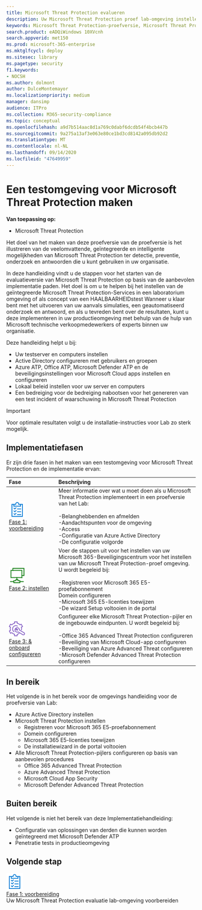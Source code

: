 ```yaml
---
title: Microsoft Threat Protection evalueren
description: Uw Microsoft Threat Protection proef lab-omgeving instellen voor meer informatie over hoe de gecoördineerde oplossing voor beveiliging van apparaten, identiteiten, gegevens en toepassingen uw organisatie kan helpen
keywords: Microsoft Threat Protection-proefversie, Microsoft Threat Protection, Microsoft Threat Protection, Microsoft Threat Protection evaluatie lab, Cyber beveiliging, Geavanceerd permanent risico, beveiliging van ondernemingen, apparaten, apparaat, identiteit, gebruikers, gegevens, toepassingen, incidenten, automatisch onderzoek en herstel, geavanceerde jacht
search.product: eADQiWindows 10XVcnh
search.appverid: met150
ms.prod: microsoft-365-enterprise
ms.mktglfcycl: deploy
ms.sitesec: library
ms.pagetype: security
f1.keywords:
- NOCSH
ms.author: dolmont
author: DulceMontemayor
ms.localizationpriority: medium
manager: dansimp
audience: ITPro
ms.collection: M365-security-compliance
ms.topic: conceptual
ms.openlocfilehash: a9d7b514aac8d1a769c0dabf6dcdb54f4bcb447b
ms.sourcegitcommit: 9a275a13af3e063e80ce1bd3cd8142a095db92d2
ms.translationtype: MT
ms.contentlocale: nl-NL
ms.lasthandoff: 09/14/2020
ms.locfileid: "47649959"
---
```

# <a name="create-a-microsoft-threat-protection-trial-lab-environment"></a>Een testomgeving voor Microsoft Threat Protection maken 

**Van toepassing op:**
- Microsoft Threat Protection

Het doel van het maken van deze proefversie van de proefversie is het illustreren van de veelomvattende, geïntegreerde en intelligente mogelijkheden van Microsoft Threat Protection ter detectie, preventie, onderzoek en antwoorden die u kunt gebruiken in uw organisatie. 

In deze handleiding vindt u de stappen voor het starten van de evaluatieversie van Microsoft Threat Protection op basis van de aanbevolen implementatie paden. Het doel is om u te helpen bij het instellen van de geïntegreerde Microsoft Threat Protection-Services in een laboratorium omgeving of als concept van een HAALBAARHEIDstest Wanneer u klaar bent met het uitvoeren van uw aanvals simulaties, een geautomatiseerd onderzoek en antwoord, en als u tevreden bent over de resultaten, kunt u deze implementeren in uw productieomgeving met behulp van de hulp van Microsoft technische verkoopmedewerkers of experts binnen uw organisatie. 

Deze handleiding helpt u bij:
- Uw testserver en computers instellen
- Active Directory configureren met gebruikers en groepen
- Azure ATP, Office ATP, Microsoft Defender ATP en de beveiligingsinstellingen voor Microsoft Cloud apps instellen en configureren
- Lokaal beleid instellen voor uw server en computers
- Een bedreiging voor de bedreiging nabootsen voor het genereren van een test incident of waarschuwing in Microsoft Threat Protection

>[!IMPORTANT]
>Voor optimale resultaten volgt u de installatie-instructies voor Lab zo sterk mogelijk.


## <a name="deployment-phases"></a>Implementatiefasen

Er zijn drie fasen in het maken van een testomgeving voor Microsoft Threat Protection en de implementatie ervan:

|Fase | Beschrijving | 
|:-------|:-----|
| ![Fase 1: voorbereiding](../../media/prepare.png)<br>[Fase 1: voorbereiding](prepare-mtpeval.md)| Meer informatie over wat u moet doen als u Microsoft Threat Protection implementeert in een proefversie van het Lab: <br><br>-Belanghebbenden en afmelden <br> -Aandachtspunten voor de omgeving <br>-Access <br>-Configuratie van Azure Active Directory <br> -De configuratie volgorde
|  ![Fase 2: instellen](../../media/setup.png) <br>[Fase 2: instellen](setup-mtpeval.md)|  Voer de stappen uit voor het instellen van uw Microsoft 365-Beveiligingscentrum voor het instellen van uw Microsoft Threat Protection-proef omgeving. U wordt begeleid bij:<br><br>-Registreren voor Microsoft 365 E5-proefabonnement <br>  Domein configureren<br>-Microsoft 365 E5-licenties toewijzen<br>-De wizard Setup voltooien in de portal|
|  ![Fase 3: & onboard configureren](../../media/config-onboard.png) <br>[Fase 3: & onboard configureren](config-mtpeval.md) | Configureer elke Microsoft Threat Protection-pijler en de ingebouwde eindpunten. U wordt begeleid bij:<br><br>-Office 365 Advanced Threat Protection configureren<br>-Beveiliging van Microsoft Cloud-app configureren<br>-Beveiliging van Azure Advanced Threat configureren<br>-Microsoft Defender Advanced Threat Protection configureren 


## <a name="in-scope"></a>In bereik

Het volgende is in het bereik voor de omgevings handleiding voor de proefversie van Lab:
-   Azure Active Directory instellen
-   Microsoft Threat Protection instellen
    -   Registreren voor Microsoft 365 E5-proefabonnement
    -   Domein configureren
    -   Microsoft 365 E5-licenties toewijzen
    -   De installatiewizard in de portal voltooien
-   Alle Microsoft Threat Protection-pijlers configureren op basis van aanbevolen procedures
    -   Office 365 Advanced Threat Protection
    -   Azure Advanced Threat Protection
    -   Microsoft Cloud App Security
    -   Microsoft Defender Advanced Threat Protection

## <a name="out-of-scope"></a>Buiten bereik

Het volgende is niet het bereik van deze Implementatiehandleiding:

-   Configuratie van oplossingen van derden die kunnen worden geïntegreerd met Microsoft Defender ATP
-   Penetratie tests in productieomgeving

## <a name="next-step"></a>Volgende stap
![Fase 1: voorbereiding](../../media/prepare.png) <br>[Fase 1: voorbereiding](prepare-mtpeval.md) 
<br> Uw Microsoft Threat Protection evaluatie lab-omgeving voorbereiden
